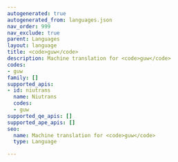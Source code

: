 ```yaml
---
autogenerated: true
autogenerated_from: languages.json
nav_order: 999
nav_exclude: true
parent: Languages
layout: language
title: <code>guw</code>
description: Machine translation for <code>guw</code>
codes:
- guw
family: []
supported_apis:
- id: niutrans
  name: Niutrans
  codes:
  - guw
supported_qe_apis: []
supported_ape_apis: []
seo:
  name: Machine translation for <code>guw</code>
  type: Language

---
```


